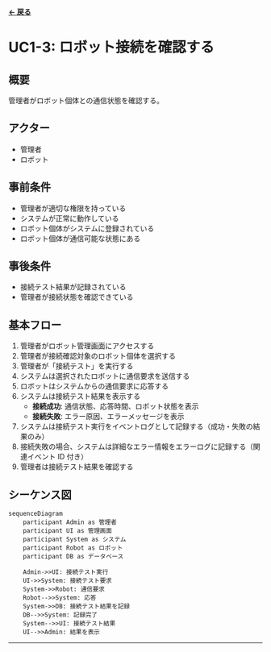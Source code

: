 **[← 戻る](index.md)**

# UC1-3: ロボット接続を確認する

## 概要

管理者がロボット個体との通信状態を確認する。

## アクター

- 管理者
- ロボット

## 事前条件

- 管理者が適切な権限を持っている
- システムが正常に動作している
- ロボット個体がシステムに登録されている
- ロボット個体が通信可能な状態にある

## 事後条件

- 接続テスト結果が記録されている
- 管理者が接続状態を確認できている

## 基本フロー

1. 管理者がロボット管理画面にアクセスする
2. 管理者が接続確認対象のロボット個体を選択する
3. 管理者が「接続テスト」を実行する
4. システムは選択されたロボットに通信要求を送信する
5. ロボットはシステムからの通信要求に応答する
6. システムは接続テスト結果を表示する
   - **接続成功**: 通信状態、応答時間、ロボット状態を表示
   - **接続失敗**: エラー原因、エラーメッセージを表示
7. システムは接続テスト実行をイベントログとして記録する（成功・失敗の結果のみ）
8. 接続失敗の場合、システムは詳細なエラー情報をエラーログに記録する（関連イベント ID 付き）
9. 管理者は接続テスト結果を確認する

## シーケンス図

```mermaid
sequenceDiagram
    participant Admin as 管理者
    participant UI as 管理画面
    participant System as システム
    participant Robot as ロボット
    participant DB as データベース

    Admin->>UI: 接続テスト実行
    UI->>System: 接続テスト要求
    System->>Robot: 通信要求
    Robot-->>System: 応答
    System->>DB: 接続テスト結果を記録
    DB-->>System: 記録完了
    System-->>UI: 接続テスト結果
    UI-->>Admin: 結果を表示
```

---

